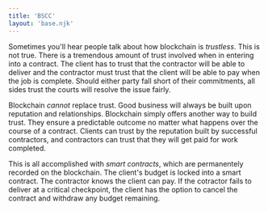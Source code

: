 ```yaml
---
title: 'BSCC'
layout: 'base.njk'
---
```


Sometimes you'll hear people talk about how blockchain is _trustless_. This is not true. There is a tremendous amount of trust involved when in entering into a contract. The client has to trust that the contractor will be able to deliver and the contractor must trust that the client will be able to pay when the job is complete. Should either party fall short of their commitments, all sides trust the courts will resolve the issue fairly.

Blockchain _cannot_ replace trust. Good business will always be built upon reputation and relationships. Blockchain simply offers another way to build trust. They ensure a predictable outcome no matter what happens over the course of a contract. Clients can trust by the reputation built by successful contractors, and contractors can trust that they will get paid for work completed.

This is all accomplished with _smart contracts_, which are permanentely recorded on the blockchain. The client's budget is locked into a smart contract. The contractor knows the client can pay. If the cotractor fails to deliver at a critical checkpoint, the client has the option to cancel the contract and withdraw any budget remaining.


